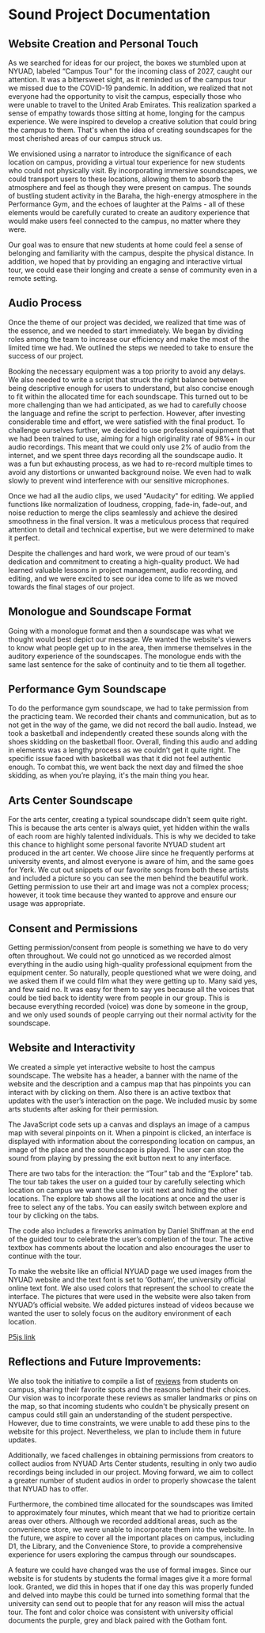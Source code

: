 # Sound Project Documentation 

## Website Creation and Personal Touch
As we searched for ideas for our project, the boxes we stumbled upon at NYUAD, labeled “Campus Tour" for the incoming class of 2027, caught our attention. It was a bittersweet sight, as it reminded us of the campus tour we missed due to the COVID-19 pandemic. In addition, we realized that not everyone had the opportunity to visit the campus, especially those who were unable to travel to the United Arab Emirates.
This realization sparked a sense of empathy towards those sitting at home, longing for the campus experience. We were inspired to develop a creative solution that could bring the campus to them. That's when the idea of creating soundscapes for the most cherished areas of our campus struck us.

We envisioned using a narrator to introduce the significance of each location on campus, providing a virtual tour experience for new students who could not physically visit. By incorporating immersive soundscapes, we could transport users to these locations, allowing them to absorb the atmosphere and feel as though they were present on campus. The sounds of bustling student activity in the Baraha, the high-energy atmosphere in the Performance Gym, and the echoes of laughter at the Palms - all of these elements would be carefully curated to create an auditory experience that would make users feel connected to the campus, no matter where they were.

Our goal was to ensure that new students at home could feel a sense of belonging and familiarity with the campus, despite the physical distance. In addition, we hoped that by providing an engaging and interactive virtual tour, we could ease their longing and create a sense of community even in a remote setting.

## Audio Process
Once the theme of our project was decided, we realized that time was of the essence, and we needed to start immediately. We began by dividing roles among the team to increase our efficiency and make the most of the limited time we had. We outlined the steps we needed to take to ensure the success of our project.

Booking the necessary equipment was a top priority to avoid any delays. We also needed to write a script that struck the right balance between being descriptive enough for users to understand, but also concise enough to fit within the allocated time for each soundscape. This turned out to be more challenging than we had anticipated, as we had to carefully choose the language and refine the script to perfection. However, after investing considerable time and effort, we were satisfied with the final product.
To challenge ourselves further, we decided to use professional equipment that we had been trained to use, aiming for a high originality rate of 98%+ in our audio recordings. This meant that we could only use 2% of audio from the internet, and we spent three days recording all the soundscape audio. It was a fun but exhausting process, as we had to re-record multiple times to avoid any distortions or unwanted background noise. We even had to walk slowly to prevent wind interference with our sensitive microphones.

Once we had all the audio clips, we used "Audacity" for editing. We applied functions like normalization of loudness, cropping, fade-in, fade-out, and noise reduction to merge the clips seamlessly and achieve the desired smoothness in the final version. It was a meticulous process that required attention to detail and technical expertise, but we were determined to make it perfect.

Despite the challenges and hard work, we were proud of our team's dedication and commitment to creating a high-quality product. We had learned valuable lessons in project management, audio recording, and editing, and we were excited to see our idea come to life as we moved towards the final stages of our project.

## Monologue and Soundscape Format
Going with a monologue format and then a soundscape was what we thought would best depict our message. We wanted the website's viewers to know what people get up to in the area, then immerse themselves in the auditory experience of the soundscapes. The monologue ends with the same last sentence for the sake of continuity and to tie them all together.

## Performance Gym Soundscape

To do the performance gym soundscape, we had to take permission from the practicing team. We recorded their chants and communication, but as to not get in the way of the game, we did not record the ball audio. Instead, we took a basketball and independently created these sounds along with the shoes skidding on the basketball floor. Overall, finding this audio and adding in elements was a lengthy process as we couldn’t get it quite right. The specific issue faced with basketball was that it did not feel authentic enough. To combat this, we went back the next day and filmed the shoe skidding, as when you’re playing, it's the main thing you hear.

## Arts Center Soundscape
For the arts center, creating a typical soundscape didn’t seem quite right. This is because the arts center is always quiet, yet hidden within the walls of each room are highly talented individuals. This is why we decided to take this chance to highlight some personal favorite NYUAD student art produced in the art center. We choose Jiire since he frequently performs at university events, and almost everyone is aware of him, and the same goes for Yerk. We cut out snippets of our favorite songs from both these artists and included a picture so you can see the men behind the beautiful work. Getting permission to use their art and image was not a complex process; however, it took time because they wanted to approve and ensure our usage was appropriate.

## Consent and Permissions
Getting permission/consent from people is something we have to do very often throughout. We could not go unnoticed as we recorded almost everything in the audio using high-quality professional equipment from the equipment center. So naturally, people questioned what we were doing, and we asked them if we could film what they were getting up to. Many said yes, and few said no. It was easy for them to say yes because all the voices that could be tied back to identity were from people in our group. This is because everything recorded (voice) was done by someone in the group, and we only used sounds of people carrying out their normal activity for the soundscape.



## Website and Interactivity
We created a simple yet interactive website to host the campus soundscape. The website has a header, a banner with the name of the website and the description and a campus map that has pinpoints you can interact with by clicking on them. Also there is an active textbox that updates with the user’s interaction on the page. We included music by some arts students after asking for their permission. 

The JavaScript code sets up a canvas and displays an image of a campus map with several pinpoints on it. When a pinpoint is clicked, an interface is displayed with information about the corresponding location on campus, an image of the place and the soundscape is played. The user can stop the sound from playing by pressing the exit button next to any interface. 

There are two tabs for the interaction: the “Tour” tab and the “Explore” tab. The tour tab takes the user on a guided tour by carefully selecting which location on campus we want the user to visit next and hiding the other locations. The explore tab shows all the locations at once and the user is free to select any of the tabs. You can easily switch between explore and tour by clicking on the tabs. 

The code also includes a fireworks animation by Daniel Shiffman at the end of the guided tour to celebrate the user’s completion of the tour. The active textbox has comments about the location and also encourages the user to continue with the tour. 

To make the website like an official NYUAD page we used images from the NYUAD website and the text font is set to ‘Gotham’, the university official online text font. We also used colors that represent the school to create the interface. The pictures that were used in the website were also taken from NYUAD’s official website. We added pictures instead of videos because we wanted the user to solely focus on the auditory environment of each location.

[P5js link](https://editor.p5js.org/Mbebo/full/uyoO5efCP)


## Reflections and Future Improvements:
We also took the initiative to compile a list of [reviews](https://docs.google.com/document/d/1bPRtxwp3VK_PSeeKVAG58Y80_ADZgm4M4rcxCj_Lpaw/edit?usp=sharing) from students on campus, sharing their favorite spots and the reasons behind their choices. Our vision was to incorporate these reviews as smaller landmarks or pins on the map, so that incoming students who couldn't be physically present on campus could still gain an understanding of the student perspective. However, due to time constraints, we were unable to add these pins to the website for this project. Nevertheless, we plan to include them in future updates.

Additionally, we faced challenges in obtaining permissions from creators to collect audios from NYUAD Arts Center students, resulting in only two audio recordings being included in our project. Moving forward, we aim to collect a greater number of student audios in order to properly showcase the talent that NYUAD has to offer.

Furthermore, the combined time allocated for the soundscapes was limited to approximately four minutes, which meant that we had to prioritize certain areas over others. Although we recorded additional areas, such as the convenience store, we were unable to incorporate them into the website. In the future, we aspire to cover all the important places on campus, including D1, the Library, and the Convenience Store, to provide a comprehensive experience for users exploring the campus through our soundscapes.

A feature we could have changed was the use of formal images. Since our website is for students by students the formal images give it a more formal look. Granted, we did this in hopes that if one day this was properly funded and delved into maybe this could be turned into something formal that the university can send out to people that for any reason will miss the actual tour.  The font and color choice was consistent with university official documents the purple, grey and black paired with the Gotham font. 

